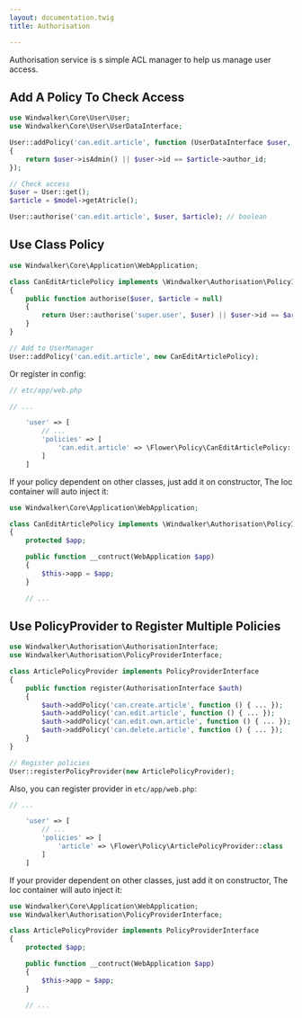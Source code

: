 ```yaml
---
layout: documentation.twig
title: Authorisation

---
```


Authorisation service is s simple ACL manager to help us manage user access.

## Add A Policy To Check Access

``` php
use Windwalker\Core\User\User;
use Windwalker\Core\User\UserDataInterface;

User::addPolicy('can.edit.article', function (UserDataInterface $user, Data $article)
{
    return $user->isAdmin() || $user->id == $article->author_id;
});

// Check access
$user = User::get();
$article = $model->getAtricle();

User::authorise('can.edit.article', $user, $article); // boolean
```

## Use Class Policy

``` php
use Windwalker\Core\Application\WebApplication;

class CanEditArticlePolicy implements \Windwalker\Authorisation\PolicyInterface
{
    public function authorise($user, $article = null)
    {
        return User::authorise('super.user', $user) || $user->id == $article->author_id;
    }
}

// Add to UserManager
User::addPolicy('can.edit.article', new CanEditArticlePolicy);
```

Or register in config:

``` php
// etc/app/web.php

// ...

    'user' => [
		// ...
		'policies' => [
			'can.edit.article' => \Flower\Policy\CanEditArticlePolicy::class
		]
	]
```

If your policy dependent on other classes, just add it on constructor, The Ioc container will auto inject it:

``` php
use Windwalker\Core\Application\WebApplication;

class CanEditArticlePolicy implements \Windwalker\Authorisation\PolicyInterface
{
    protected $app;

    public function __contruct(WebApplication $app)
    {
        $this->app = $app;
    }

    // ...
```

## Use PolicyProvider to Register Multiple Policies

``` php
use Windwalker\Authorisation\AuthorisationInterface;
use Windwalker\Authorisation\PolicyProviderInterface;

class ArticlePolicyProvider implements PolicyProviderInterface
{
    public function register(AuthorisationInterface $auth)
    {
        $auth->addPolicy('can.create.article', function () { ... });
        $auth->addPolicy('can.edit.article', function () { ... });
        $auth->addPolicy('can.edit.own.article', function () { ... });
        $auth->addPolicy('can.delete.article', function () { ... });
    }
}

// Register policies
User::registerPolicyProvider(new ArticlePolicyProvider);
```

Also, you can register provider in `etc/app/web.php`:

``` php
// ...

    'user' => [
		// ...
		'policies' => [
			'article' => \Flower\Policy\ArticlePolicyProvider::class
		]
	]
```

If your provider dependent on other classes, just add it on constructor, The Ioc container will auto inject it:

``` php
use Windwalker\Core\Application\WebApplication;
use Windwalker\Authorisation\PolicyProviderInterface;

class ArticlePolicyProvider implements PolicyProviderInterface
{
    protected $app;

    public function __contruct(WebApplication $app)
    {
        $this->app = $app;
    }

    // ...
```
